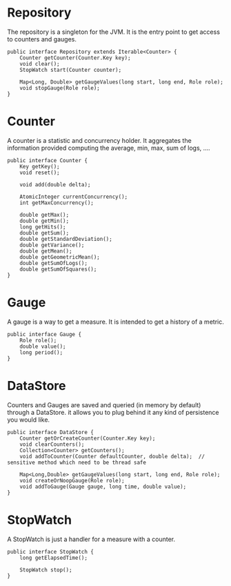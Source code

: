 <!---
Licensed to the Apache Software Foundation (ASF) under one
or more contributor license agreements.  See the NOTICE file
distributed with this work for additional information
regarding copyright ownership.  The ASF licenses this file
to you under the Apache License, Version 2.0 (the
"License"); you may not use this file except in compliance
with the License.  You may obtain a copy of the License at

  http://www.apache.org/licenses/LICENSE-2.0

Unless required by applicable law or agreed to in writing,
software distributed under the License is distributed on an
"AS IS" BASIS, WITHOUT WARRANTIES OR CONDITIONS OF ANY
KIND, either express or implied.  See the License for the
specific language governing permissions and limitations
under the License.
-->
# Repository

The repository is a singleton for the JVM. It is the entry point to get access to counters and gauges.

    public interface Repository extends Iterable<Counter> {
        Counter getCounter(Counter.Key key);
        void clear();
        StopWatch start(Counter counter);

        Map<Long, Double> getGaugeValues(long start, long end, Role role);
        void stopGauge(Role role);
    }

# Counter

A counter is a statistic and concurrency holder. It aggregates the information provided computing
the average, min, max, sum of logs, ....


    public interface Counter {
        Key getKey();
        void reset();

        void add(double delta);

        AtomicInteger currentConcurrency();
        int getMaxConcurrency();

        double getMax();
        double getMin();
        long getHits();
        double getSum();
        double getStandardDeviation();
        double getVariance();
        double getMean();
        double getGeometricMean();
        double getSumOfLogs();
        double getSumOfSquares();
    }

# Gauge

A gauge is a way to get a measure. It is intended to get a history of a metric.

    public interface Gauge {
        Role role();
        double value();
        long period();
    }

# DataStore

Counters and Gauges are saved and queried (in memory by default) through a DataStore. it allows you to plug
behind it any kind of persistence you would like.

    public interface DataStore {
        Counter getOrCreateCounter(Counter.Key key);
        void clearCounters();
        Collection<Counter> getCounters();
        void addToCounter(Counter defaultCounter, double delta);  // sensitive method which need to be thread safe

        Map<Long,Double> getGaugeValues(long start, long end, Role role);
        void createOrNoopGauge(Role role);
        void addToGauge(Gauge gauge, long time, double value);
    }

# StopWatch

A StopWatch is just a handler for a measure with a counter.

    public interface StopWatch {
        long getElapsedTime();

        StopWatch stop();
    }
